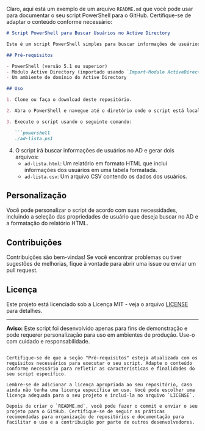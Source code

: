 Claro, aqui está um exemplo de um arquivo `README.md` que você pode usar para documentar o seu script PowerShell para o GitHub. Certifique-se de adaptar o conteúdo conforme necessário:

```markdown
# Script PowerShell para Buscar Usuários no Active Directory

Este é um script PowerShell simples para buscar informações de usuários no Active Directory (AD) e gerar relatórios em HTML e CSV. O script utiliza o módulo Active Directory para realizar consultas no AD e gera relatórios formatados em HTML e CSV.

## Pré-requisitos

- PowerShell (versão 5.1 ou superior)
- Módulo Active Directory (importado usando `Import-Module ActiveDirectory`)
- Um ambiente de domínio do Active Directory

## Uso

1. Clone ou faça o download deste repositório.

2. Abra o PowerShell e navegue até o diretório onde o script está localizado.

3. Execute o script usando o seguinte comando:

   ```powershell
   ./ad-lista.ps1
   ```

4. O script irá buscar informações de usuários no AD e gerar dois arquivos:
   - `ad-lista.html`: Um relatório em formato HTML que inclui informações dos usuários em uma tabela formatada.
   - `ad-lista.csv`: Um arquivo CSV contendo os dados dos usuários.

## Personalização

Você pode personalizar o script de acordo com suas necessidades, incluindo a seleção das propriedades de usuário que deseja buscar no AD e a formatação do relatório HTML.

## Contribuições

Contribuições são bem-vindas! Se você encontrar problemas ou tiver sugestões de melhorias, fique à vontade para abrir uma issue ou enviar um pull request.

## Licença

Este projeto está licenciado sob a Licença MIT - veja o arquivo [LICENSE](LICENSE) para detalhes.

---

**Aviso:** Este script foi desenvolvido apenas para fins de demonstração e pode requerer personalização para uso em ambientes de produção. Use-o com cuidado e responsabilidade.
```

Certifique-se de que a seção "Pré-requisitos" esteja atualizada com os requisitos necessários para executar o seu script. Adapte o conteúdo conforme necessário para refletir as características e finalidades do seu script específico.

Lembre-se de adicionar a licença apropriada ao seu repositório, caso ainda não tenha uma licença específica em uso. Você pode escolher uma licença adequada para o seu projeto e incluí-la no arquivo `LICENSE`.

Depois de criar o `README.md`, você pode fazer o commit e enviar o seu projeto para o GitHub. Certifique-se de seguir as práticas recomendadas para organização de repositórios e documentação para facilitar o uso e a contribuição por parte de outros desenvolvedores.
